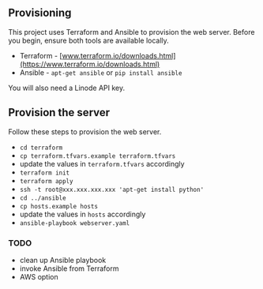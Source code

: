 ## Provisioning

This project uses Terraform and Ansible to provision the web server. Before you
begin, ensure both tools are available locally.

 * Terraform - [www.terraform.io/downloads.html](https://www.terraform.io/downloads.html)
 * Ansible - `apt-get ansible` or `pip install ansible`

You will also need a Linode API key.

## Provision the server

Follow these steps to provision the web server.

  * `cd terraform`
  * `cp terraform.tfvars.example terraform.tfvars`
  * update the values in `terraform.tfvars` accordingly
  * `terraform init`
  * `terraform apply`
  * `ssh -t root@xxx.xxx.xxx.xxx 'apt-get install python'`
  * `cd ../ansible`
  * `cp hosts.example hosts`
  * update the values in `hosts` accordingly
  * `ansible-playbook webserver.yaml`

### TODO

  * clean up Ansible playbook
  * invoke Ansible from Terraform
  * AWS option 